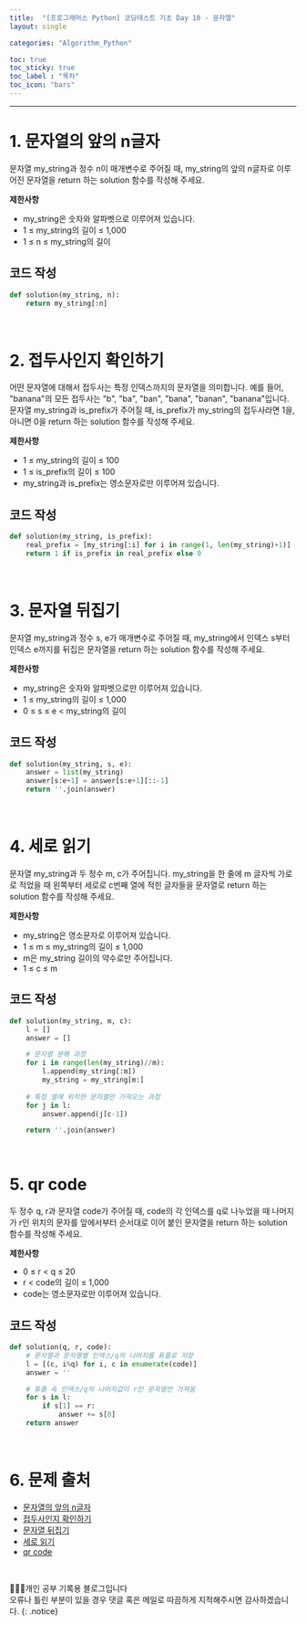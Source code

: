 ```yaml
---
title:  "[프로그래머스 Python] 코딩테스트 기초 Day 10 - 문자열"
layout: single

categories: "Algorithm_Python"

toc: true
toc_sticky: true
toc_label : "목차"
toc_icon: "bars"
---
```


***

# 1. 문자열의 앞의 n글자
문자열 my_string과 정수 n이 매개변수로 주어질 때, my_string의 앞의 n글자로 이루어진 문자열을 return 하는 solution 함수를 작성해 주세요.

**제한사항**
- my_string은 숫자와 알파벳으로 이루어져 있습니다.
- 1 ≤ my_string의 길이 ≤ 1,000
- 1 ≤ n ≤ my_string의 길이

## 코드 작성
```python
def solution(my_string, n):
    return my_string[:n]
```

<br>

# 2. 접두사인지 확인하기
어떤 문자열에 대해서 접두사는 특정 인덱스까지의 문자열을 의미합니다. 예를 들어, "banana"의 모든 접두사는 "b", "ba", "ban", "bana", "banan", "banana"입니다. 문자열 my_string과 is_prefix가 주어질 때, is_prefix가 my_string의 접두사라면 1을, 아니면 0을 return 하는 solution 함수를 작성해 주세요.

**제한사항**
- 1 ≤ my_string의 길이 ≤ 100
- 1 ≤ is_prefix의 길이 ≤ 100
- my_string과 is_prefix는 영소문자로만 이루어져 있습니다.

## 코드 작성
```python
def solution(my_string, is_prefix):
    real_prefix = [my_string[:i] for i in range(1, len(my_string)+1)]
    return 1 if is_prefix in real_prefix else 0
```

<br>

# 3. 문자열 뒤집기
문자열 my_string과 정수 s, e가 매개변수로 주어질 때, my_string에서 인덱스 s부터 인덱스 e까지를 뒤집은 문자열을 return 하는 solution 함수를 작성해 주세요.

**제한사항**
- my_string은 숫자와 알파벳으로만 이루어져 있습니다.
- 1 ≤ my_string의 길이 ≤ 1,000
- 0 ≤ s ≤ e < my_string의 길이

## 코드 작성
```python
def solution(my_string, s, e):
    answer = list(my_string)
    answer[s:e+1] = answer[s:e+1][::-1]
    return ''.join(answer)
```

<br>

# 4. 세로 읽기
문자열 my_string과 두 정수 m, c가 주어집니다. my_string을 한 줄에 m 글자씩 가로로 적었을 때 왼쪽부터 세로로 c번째 열에 적힌 글자들을 문자열로 return 하는 solution 함수를 작성해 주세요.

**제한사항**
- my_string은 영소문자로 이루어져 있습니다.
- 1 ≤ m ≤ my_string의 길이 ≤ 1,000
- m은 my_string 길이의 약수로만 주어집니다.
- 1 ≤ c ≤ m

## 코드 작성
```python
def solution(my_string, m, c):
    l = []
    answer = []

    # 문자열 분해 과정
    for i in range(len(my_string)//m):
        l.append(my_string[:m])
        my_string = my_string[m:]
    
    # 특정 열에 위치한 문자열만 가져오는 과정
    for j in l:
        answer.append(j[c-1])

    return ''.join(answer)
```

<br>

# 5. qr code
두 정수 q, r과 문자열 code가 주어질 때, code의 각 인덱스를 q로 나누었을 때 나머지가 r인 위치의 문자를 앞에서부터 순서대로 이어 붙인 문자열을 return 하는 solution 함수를 작성해 주세요.

**제한사항**
- 0 ≤ r < q ≤ 20
- r < code의 길이 ≤ 1,000
- code는 영소문자로만 이루어져 있습니다.

## 코드 작성
```python
def solution(q, r, code):
    # 문자열과 문자열별 인덱스/q의 나머지를 튜플로 저장
    l = [(c, i%q) for i, c in enumerate(code)]
    answer = ''

    # 튜플 속 인덱스/q의 나머지값이 r인 문자열만 가져옴
    for s in l:
        if s[1] == r:
            answer += s[0]
    return answer
```

<br>

# 6. 문제 출처
- [문자열의 앞의 n글자](https://school.programmers.co.kr/learn/courses/30/lessons/181907)
- [접두사인지 확인하기](https://school.programmers.co.kr/learn/courses/30/lessons/181906)
- [문자열 뒤집기](https://school.programmers.co.kr/learn/courses/30/lessons/181905)
- [세로 읽기](https://school.programmers.co.kr/learn/courses/30/lessons/181904)
- [qr code](https://school.programmers.co.kr/learn/courses/30/lessons/181903)

<br>

👩🏻‍💻개인 공부 기록용 블로그입니다
<br>오류나 틀린 부분이 있을 경우 댓글 혹은 메일로 따끔하게 지적해주시면 감사하겠습니다.
{: .notice}